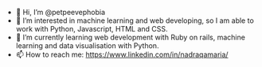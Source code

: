 - 👋 Hi, I’m @petpeevephobia
- 👀 I’m interested in machine learning and web developing, so I am able to work with Python, Javascript, HTML and CSS.
- 🌱 I’m currently learning web development with Ruby on rails, machine learning and data visualisation with Python.
- 📫 How to reach me: https://www.linkedin.com/in/nadraqamaria/
<!---
petpeevephobia/petpeevephobia is a ✨ special ✨ repository because its `README.md` (this file) appears on your GitHub profile.
You can click the Preview link to take a look at your changes.
--->
